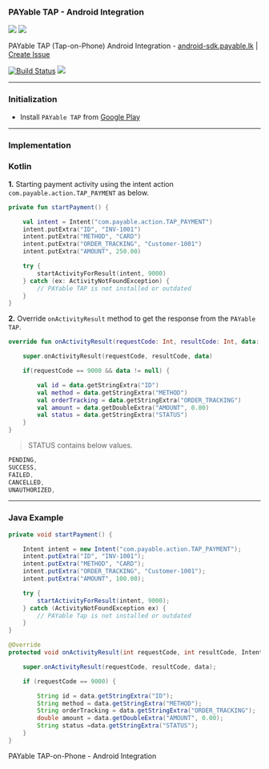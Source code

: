 ### PAYable TAP - Android Integration

[![](https://i.imgur.com/b9OtvVc.png)](https://play.google.com/store/apps/details?id=com.payable.taponphone)
[![](https://i.imgur.com/ERpCDa7.png)](https://www.payable.lk)

PAYable TAP (Tap-on-Phone) Android Integration - [android-sdk.payable.lk](https://android-sdk.payable.lk) | [Create Issue](https://github.com/payable/tap-sdk-demo/issues/new)

[![Build Status](https://travis-ci.com/payable/payable-sdk-dev.svg?branch=master)](https://travis-ci.com/payable/payable-sdk-dev)
[![](https://jitpack.io/v/payable/payable-sdk-dev.svg)](https://jitpack.io/#payable/payable-sdk-dev) 

<hr>

### Initialization 

* Install `PAYable TAP` from [Google Play](https://play.google.com/store/apps/details?id=com.payable.taponphone)

<hr>

### Implementation

### Kotlin

<b>1.</b> Starting payment activity using the intent action `com.payable.action.TAP_PAYMENT` as below.

```kotlin
private fun startPayment() {

    val intent = Intent("com.payable.action.TAP_PAYMENT")
    intent.putExtra("ID", "INV-1001")
    intent.putExtra("METHOD", "CARD")
    intent.putExtra("ORDER_TRACKING", "Customer-1001")
    intent.putExtra("AMOUNT", 250.00)

    try {
        startActivityForResult(intent, 9000)
    } catch (ex: ActivityNotFoundException) {
        // PAYable TAP is not installed or outdated
    }
}
```

<b>2.</b> Override `onActivityResult` method to get the response from the `PAYable TAP`.

```kotlin
override fun onActivityResult(requestCode: Int, resultCode: Int, data: Intent?) {

    super.onActivityResult(requestCode, resultCode, data)

    if(requestCode == 9000 && data != null) {

        val id = data.getStringExtra("ID")
        val method = data.getStringExtra("METHOD")
        val orderTracking = data.getStringExtra("ORDER_TRACKING")
        val amount = data.getDoubleExtra("AMOUNT", 0.00)
        val status = data.getStringExtra("STATUS")
    }
}
```

> STATUS contains below values.

```kotlin
PENDING,
SUCCESS,
FAILED,
CANCELLED,
UNAUTHORIZED,
```

<hr>

### Java Example

```java
private void startPayment() {

    Intent intent = new Intent("com.payable.action.TAP_PAYMENT");
    intent.putExtra("ID", "INV-1001");
    intent.putExtra("METHOD", "CARD");
    intent.putExtra("ORDER_TRACKING", "Customer-1001");
    intent.putExtra("AMOUNT", 100.00);

    try {
        startActivityForResult(intent, 9000);
    } catch (ActivityNotFoundException ex) {
        // PAYable Tap is not installed or outdated
    }
}

@Override
protected void onActivityResult(int requestCode, int resultCode, Intent data) {

    super.onActivityResult(requestCode, resultCode, data);

    if (requestCode == 9000) {

        String id = data.getStringExtra("ID");
        String method = data.getStringExtra("METHOD");
        String orderTracking = data.getStringExtra("ORDER_TRACKING");
        double amount = data.getDoubleExtra("AMOUNT", 0.00);
        String status =data.getStringExtra("STATUS");
    }
}
```

PAYable TAP-on-Phone - Android Integration
